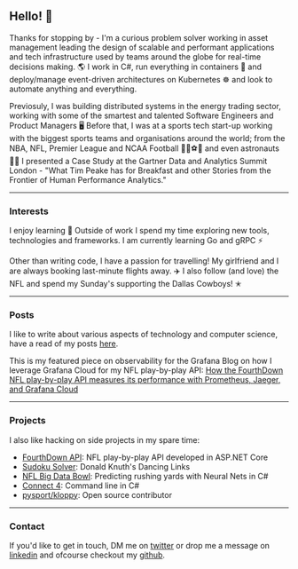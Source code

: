
## Hello! 👋

Thanks for stopping by - I'm a curious problem solver working in asset management 
leading the design of scalable and performant applications and tech infrastructure 
used by teams around the globe for real-time decisions making. 🌎 I work in C#, run 
everything in containers 🐳 and deploy/manage event-driven architectures on 
Kubernetes ☸ and look to automate anything and everything.

Previosuly, I was building distributed systems in the energy trading sector, working 
with some of the smartest and talented Software Engineers and Product Managers 🖥️ 
Before that, I was at a sports tech start-up working with the biggest sports teams 
and organisations around the world; from the NBA, NFL, Premier League and NCAA Football 
🏀🏈⚽🏃 and even astronauts 🧑‍🚀 I presented a Case Study at the Gartner Data and Analytics 
Summit London - "What Tim Peake has for Breakfast and other Stories from the Frontier 
of Human Performance Analytics."

* * *

### Interests

I enjoy learning 🤟 Outside of work I spend my time exploring new tools, technologies 
and frameworks. I am currently learning Go and gRPC ⚡

Other than writing code, I have a passion for travelling! My girlfriend and I are 
always booking last-minute flights away. ✈️ I also follow (and love) the NFL and spend 
my Sunday's supporting the Dallas Cowboys! ✭

* * *

### Posts

I like to write about various aspects of technology and computer science, have a read 
of my posts [here](./posts.html).

This is my featured piece on observability for the Grafana Blog on how I leverage 
Grafana Cloud for my NFL play-by-play API: [How the FourthDown NFL play-by-play API measures its performance with Prometheus, Jaeger, and Grafana Cloud](https://grafana.com/blog/2021/02/05/how-the-fourthdown-nfl-play-by-play-api-measures-its-performance-with-prometheus-jaeger-and-grafana-cloud/)

* * *

### Projects

I also like hacking on side projects in my spare time:

- [FourthDown API](https://fourthdown.azurewebsites.net/): NFL play-by-play API 
developed in ASP.NET Core
- [Sudoku Solver](https://github.com/pratikthanki/Revlos): Donald Knuth's Dancing Links
- [NFL Big Data Bowl](https://github.com/pratikthanki/BigDataBowl): Predicting rushing 
yards with Neural Nets in C#
- [Connect 4](https://github.com/pratikthanki/Connect4): Command line in C#
- [pysport/kloppy](https://github.com/pysport/kloppy/): Open source contributor

* * *

### Contact

If you'd like to get in touch, DM me on [twitter](https://twitter.com/pratik_thanki) 
or drop me a message on [linkedin](https://www.linkedin.com/in/-pratikthanki/) and ofcourse 
checkout my [github](https://github.com/pratikthanki/).
